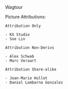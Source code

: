  Wagtour


  Picture Attributions:

    Attribution Only

    - KX Studio
    - Soe Lin

    Attribution Non-Derivs

    - Alex Schwab
    - Marc Veraart

    Attribution Share-alike

    - Jean-Marie Hullot
    - Daniel Lombarna Gonzalez


